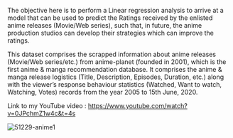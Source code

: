 
The objective here is to perform a Linear regression analysis to arrive at a model that can be used to predict the Ratings received by the enlisted anime releases (Movie/Web series), such that, in future, the anime production studios can develop their strategies which can improve the ratings.

This dataset comprises the scrapped information about anime releases (Movie/Web series/etc.) from anime-planet (founded in 2001), which is the first anime & manga recommendation database.
It comprises the anime & manga release logistics (Title, Description, Episodes, Duration, etc.) along with the viewer’s response behaviour statistics (Watched, Want to watch, Watching, Votes) 
records from the year 2005 to 15th June, 2020.

Link to my YouTube video : https://www.youtube.com/watch?v=0JPchmZ1w4c&t=4s

![51229-anime1](https://user-images.githubusercontent.com/88396377/133889657-31cd4db0-871a-417b-b01a-08490755fe9c.jpg)
